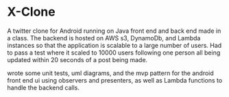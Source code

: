 # X-Clone
A twitter clone for Android running on Java front end and back end made in a class.
The backend is hosted on AWS s3, DynamoDb, and Lambda instances so that the application is scalable to a large number of users.
Had to pass a test where it scaled to 10000 users following one person all being updated within 20 seconds of a post being made.

wrote some unit tests, uml diagrams, and the mvp pattern for the android front end ui using observers and presenters, as well as Lambda functions to handle the backend calls.
